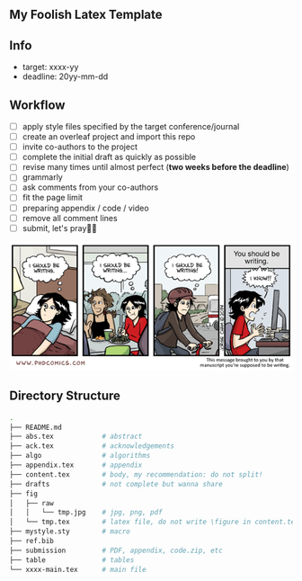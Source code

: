 My Foolish Latex Template
---
## Info

- target: xxxx-yy
- deadline: 20yy-mm-dd

## Workflow

- [ ] apply style files specified by the target conference/journal
- [ ] create an overleaf project and import this repo
- [ ] invite co-authors to the project
- [ ] complete the initial draft as quickly as possible
- [ ] revise many times until almost perfect (__two weeks before the deadline__)
- [ ] grammarly
- [ ] ask comments from your co-authors
- [ ] fit the page limit
- [ ] preparing appendix / code / video
- [ ] remove all comment lines
- [ ] submit, let's pray🙏🏻

![](./fig/raw/phd030415s.gif)

## Directory Structure

```sh
.
├── README.md
├── abs.tex            # abstract
├── ack.tex            # acknowledgements
├── algo               # algorithms
├── appendix.tex       # appendix
├── content.tex        # body, my recommendation: do not split!
├── drafts             # not complete but wanna share
├── fig
│   ├── raw
│   │   └── tmp.jpg    # jpg, png, pdf
│   └── tmp.tex        # latex file, do not write \figure in content.tex
├── mystyle.sty        # macro
├── ref.bib
├── submission         # PDF, appendix, code.zip, etc
├── table              # tables
└── xxxx-main.tex      # main file
```

